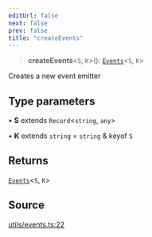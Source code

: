 ```yaml
---
editUrl: false
next: false
prev: false
title: "createEvents"
---
```


> **createEvents**\<`S`, `K`\>(): [`Events`](../type-aliases/Events.md)\<`S`, `K`\>

Creates a new event emitter

## Type parameters

• **S** extends `Record`\<`string`, `any`\>

• **K** extends `string` = `string` & keyof `S`

## Returns

[`Events`](../type-aliases/Events.md)\<`S`, `K`\>

## Source

[utils/events.ts:22](https://github.com/nodenogg-in/alpha-p2p/blob/a4d5eff/packages/statekit/src/utils/events.ts#L22)
